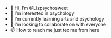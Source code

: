 - 👋 Hi, I’m @Lizpsychosweet
- 👀 I’m interested in psychology
- 🌱 I’m currently learning arts and psychology
- 💞️ I’m looking to collaborate on with everyone
- 📫 How to reach me just tex me from here

<!---
Lizpsychosweet/Lizpsychosweet is a ✨ special ✨ repository because its `README.md` (this file) appears on your GitHub profile.
You can click the Preview link to take a look at your changes.
--->
